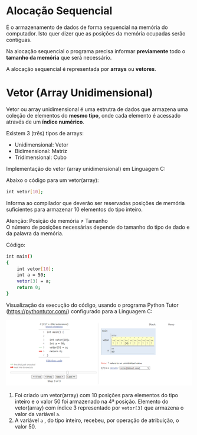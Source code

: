 # Alocação Sequencial
É o armazenamento de dados de forma sequencial na memória do computador. Isto quer dizer que as posições da memória ocupadas serão contíguas.

Na alocação sequencial o programa precisa informar **previamente** todo o **tamanho da memória** que será necessário.

A alocação sequencial é representada por **arrays** ou **vetores**.

# Vetor (Array Unidimensional)

Vetor ou array unidimensional é uma estrutra de dados que armazena uma coleção de elementos do **mesmo tipo**, onde cada elemento é acessado através de um **índice numérico**.

Existem 3 (três) tipos de arrays:

- Unidimensional: Vetor
- Bidimensional: Matriz
- Tridimensional: Cubo

Implementação do vetor (array unidimensional) em Linguagem C:

Abaixo o código para um vetor(array):

```sh
int vetor[10];
```
Informa ao compilador que deverão ser reservadas posições de memória suficientes para armazenar 10 elementos do tipo inteiro.

Atenção: Posição de memória ≠ Tamanho  
O número de posições necessárias depende do tamanho do tipo de dado e da palavra da memória.

Código:

```sh
int main()
{
    int vetor[10];
    int a = 50;
    vetor[3] = a;
    return 0;
}
```
Visualização da execução do código, usando o programa Python Tutor (https://pythontutor.com/) configurado para a Linguagem C:

![Visualização do código em C](alocacao-sequencial-em-c.png)

1. Foi criado um vetor(array) com 10 posições para elementos do tipo inteiro e o valor 50 foi armazenado na 4ª posição. Elemento do vetor(array) com índice 3 representado por `vetor[3]` que armazena o valor da variável `a`.  
2. A variável `a` , do tipo inteiro, recebeu, por operação de atribuição, o valor 50.
